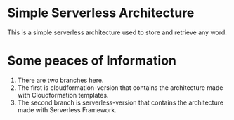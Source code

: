 # __Simple Serverless Architecture__
This is a simple serverless architecture used to store and retrieve any word.

# Some peaces of Information
1. There are two branches here. 
2. The first is cloudformation-version that contains the architecture made with Cloudformation templates. 
3. The second branch is serverless-version that contains the architecture made with Serverless Framework.